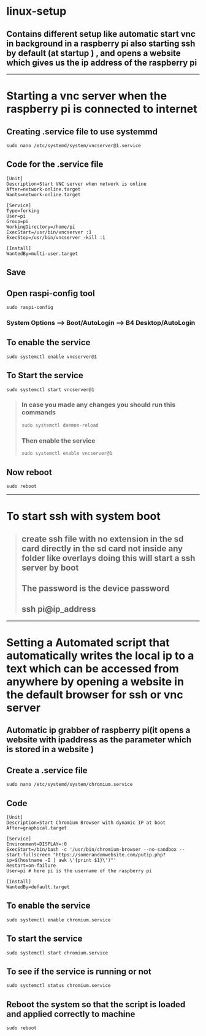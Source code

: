 # linux-setup
## Contains different setup like automatic start vnc in background in a raspberry pi also starting ssh by default (at startup ) , and opens a website which gives us the ip address of the raspberry pi

---

# Starting a vnc server when the raspberry pi is connected to internet 

## Creating .service file to use systemmd
```
sudo nano /etc/systemd/system/vncserver@1.service
```

## Code for the .service file

```
[Unit]
Description=Start VNC server when network is online
After=network-online.target
Wants=network-online.target

[Service]
Type=forking
User=pi
Group=pi
WorkingDirectory=/home/pi
ExecStart=/usr/bin/vncserver :1
ExecStop=/usr/bin/vncserver -kill :1

[Install]
WantedBy=multi-user.target
```

## Save

## Open raspi-config tool
```
sudo raspi-config
```

### System Options --> Boot/AutoLogin --> B4 Desktop/AutoLogin

## To enable the service

```
sudo systemctl enable vncserver@1
```

## To Start the service

```
sudo systemctl start vncserver@1
```
> ### In case you made any changes you should run this commands
> ```
> sudo systemctl daemon-reload
> ```
> ### Then enable the service
> ```
> sudo systemctl enable vncserver@1
> ```

## Now reboot

```
sudo reboot
```
---

# To start ssh with system boot

> ## create ssh file with no extension in the sd card directly in the sd card not inside any folder like overlays doing this will start a ssh server by boot
> ## The password is the device password
> ## ssh pi@ip_address

---

# Setting a Automated script that automatically writes the local ip to a text which can be accessed from anywhere by opening a website in the default browser for ssh or vnc server

## Automatic ip grabber of raspberry pi(it opens a website with ipaddress as the parameter which is stored in a website )

## Create a .service file 

```
sudo nano /etc/systemd/system/chromium.service
```
## Code
```
[Unit]
Description=Start Chromium Browser with dynamic IP at boot
After=graphical.target

[Service]
Environment=DISPLAY=:0
ExecStart=/bin/bash -c '/usr/bin/chromium-browser --no-sandbox --start-fullscreen "https://somerandomwebsite.com/putip.php?ip=$(hostname -I | awk \'{print $1}\')"'
Restart=on-failure
User=pi # here pi is the username of the raspberry pi

[Install]
WantedBy=default.target
```
## To enable the service
```
sudo systemctl enable chromium.service
```

## To start the service
```
sudo systemctl start chromium.service
```
## To see if the service is running or not
```
sudo systemctl status chromium.service
```
## Reboot the system so that the script is loaded and applied correctly to machine
```
sudo reboot
```

